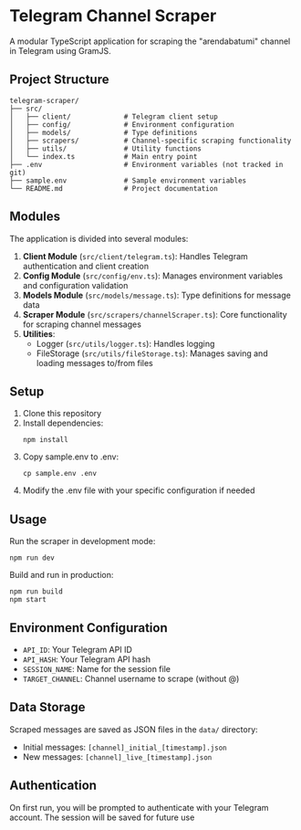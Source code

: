 # Telegram Channel Scraper

A modular TypeScript application for scraping the "arendabatumi" channel in Telegram using GramJS.

## Project Structure

```
telegram-scraper/
├── src/
│   ├── client/             # Telegram client setup
│   ├── config/             # Environment configuration
│   ├── models/             # Type definitions
│   ├── scrapers/           # Channel-specific scraping functionality
│   ├── utils/              # Utility functions
│   └── index.ts            # Main entry point
├── .env                    # Environment variables (not tracked in git)
├── sample.env              # Sample environment variables
└── README.md               # Project documentation
```

## Modules

The application is divided into several modules:

1. **Client Module** (`src/client/telegram.ts`): Handles Telegram authentication and client creation
2. **Config Module** (`src/config/env.ts`): Manages environment variables and configuration validation
3. **Models Module** (`src/models/message.ts`): Type definitions for message data
4. **Scraper Module** (`src/scrapers/channelScraper.ts`): Core functionality for scraping channel messages
5. **Utilities**:
   - Logger (`src/utils/logger.ts`): Handles logging
   - FileStorage (`src/utils/fileStorage.ts`): Manages saving and loading messages to/from files

## Setup

1. Clone this repository
2. Install dependencies:
   ```
   npm install
   ```
3. Copy sample.env to .env:
   ```
   cp sample.env .env
   ```
4. Modify the .env file with your specific configuration if needed

## Usage

Run the scraper in development mode:
```
npm run dev
```

Build and run in production:
```
npm run build
npm start
```

## Environment Configuration

- `API_ID`: Your Telegram API ID
- `API_HASH`: Your Telegram API hash
- `SESSION_NAME`: Name for the session file
- `TARGET_CHANNEL`: Channel username to scrape (without @)

## Data Storage

Scraped messages are saved as JSON files in the `data/` directory:
- Initial messages: `[channel]_initial_[timestamp].json`
- New messages: `[channel]_live_[timestamp].json`

## Authentication

On first run, you will be prompted to authenticate with your Telegram account. The session will be saved for future use 